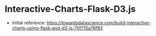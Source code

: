 # Interactive-Charts-Flask-D3.js

- Initial reference: https://towardsdatascience.com/build-interactive-charts-using-flask-and-d3-js-70f715a76f93

